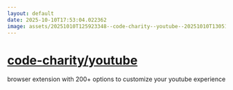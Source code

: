 ```yaml
---
layout: default
date: 2025-10-10T17:53:04.022362
image: assets/20251010T125923348--code-charity--youtube--20251010T130511915--cropped.png
---
```


# [code-charity/youtube](https://github.com/code-charity/youtube)

browser extension with 200+ options to customize your youtube experience
